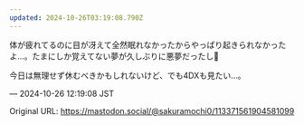 ```yaml
---
updated: 2024-10-26T03:19:08.790Z
---
```


<p>体が疲れてるのに目が冴えて全然眠れなかったからやっぱり起きられなかったよ…。たまにしか覚えてない夢が久しぶりに悪夢だったし🥲</p><p>今日は無理せず休むべきかもしれないけど、でも4DXも見たい…。</p>

&mdash; 2024-10-26 12:19:08 JST

Original URL: https://mastodon.social/@sakuramochi0/113371561904581099
